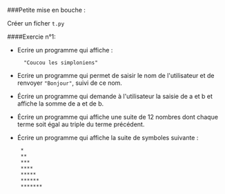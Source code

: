 ###Petite mise en bouche :

Créer un ficher `t.py`

####Exercie n°1:
* Ecrire un programme qui affiche :

		"Coucou les simploniens"

* Ecrire un programme qui permet de saisir le nom de l'utilisateur et de renvoyer `"Bonjour"`, suivi de ce nom.

*  Écrire un programme qui demande à l'utilisateur la saisie de a et b et affiche la somme de a et de b.
*  Écrire un programme qui affiche une suite de 12 nombres dont chaque terme soit égal au triple du terme précédent.
*  Écrire un programme qui affiche la suite de symboles suivante :

		* 
		** 
		*** 
		**** 
		***** 
		****** 
		******* 
		
